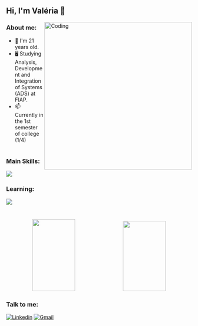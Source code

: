 ## Hi, I'm Valéria 👋

<img align="right" alt="Coding" width="400" src="https://miro.medium.com/v2/resize:fit:640/format:webp/1*vBi4Ycgdn5t3lu2SvQXuog.gif">

### About me:
- 🌱 I'm 21 years old.
- 🖥️ Studying Analysis, Development and Integration of Systems (ADS) at FIAP.
- 📫 Currently in the 1st semester of college (1/4)

#

### Main Skills:
  <a href="https://skillicons.dev">
    <img src="https://skillicons.dev/icons?i=html,css,js,git"/>
  </a>

### Learning:
  <a href="https://skillicons.dev">
    <img src="https://skillicons.dev/icons?i=py,java,typescript"/>
  </a>

#

<div align="center">  
  <img width="48%" height="195px" src="https://github-readme-stats.vercel.app/api?username=akemilol&show_icons=true&theme=tokyonight&bg_color=00000000&hide_border=true"/> 
  <img width="48%" height="190px" src="https://github-readme-stats.vercel.app/api/top-langs/?username=akemilol&layout=compact&theme=tokyonight&bg_color=00000000&hide_border=true" />
</div>

### Talk to me:
[![Linkedin](https://skillicons.dev/icons?i=linkedin)](https://www.linkedin.com/in/val%C3%A9riasantos/)
[![Gmail](https://skillicons.dev/icons?i=gmail)](mailto:valeriaconcedsantos@gmail.com)





